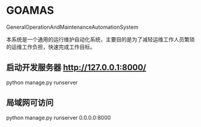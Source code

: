 # GOAMAS
GeneralOperationAndMaintenanceAutomationSystem


本系统是一个通用的运行维护自动化系统，主要目的是为了减轻运维工作人员繁琐的运维工作负担，快速完成工作目标。

## 启动开发服务器 http://127.0.0.1:8000/
python manage.py runserver

## 局域网可访问
python manage.py runserver 0.0.0.0:8000
